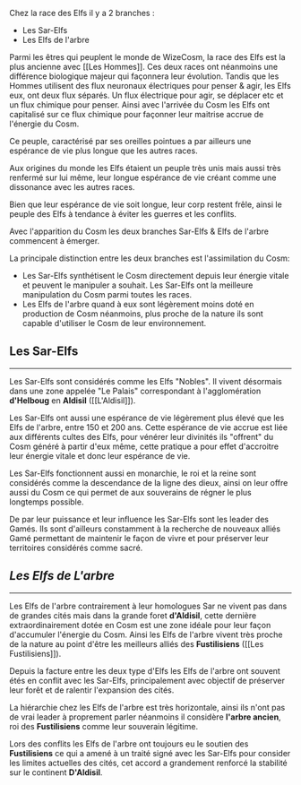 
Chez la race des Elfs il y a 2 branches :
- Les Sar-Elfs
- Les Elfs de l'arbre

Parmi les êtres qui peuplent le monde de WizeCosm, la race des Elfs est la plus ancienne avec [[Les Hommes]]. Ces deux races ont néanmoins une différence biologique majeur qui façonnera leur évolution. Tandis que les Hommes utilisent des flux neuronaux électriques pour penser & agir, les Elfs eux, ont deux flux séparés. Un flux électrique pour agir, se déplacer etc et un flux chimique pour penser. Ainsi avec l'arrivée du Cosm les Elfs ont capitalisé sur ce flux chimique pour façonner leur maitrise accrue de l'énergie du Cosm.


Ce peuple, caractérisé par ses oreilles pointues a par ailleurs une espérance de vie plus longue que les autres races.

Aux origines du monde les Elfs étaient un peuple très unis mais aussi très renfermé sur lui même, leur longue espérance de vie créant comme une dissonance avec les autres races.

Bien que leur espérance de vie soit longue, leur corp restent frêle, ainsi le peuple des Elfs à tendance à éviter les guerres et les conflits.

Avec l'apparition du Cosm les deux branches Sar-Elfs & Elfs de l'arbre commencent à émerger.

La principale distinction entre les deux branches est l'assimilation du Cosm:
- Les Sar-Elfs synthétisent le Cosm directement depuis leur énergie vitale et peuvent le manipuler a souhait. Les Sar-Elfs ont la meilleure manipulation du Cosm parmi toutes les races.
- Les Elfs de l'arbre quand à eux sont légèrement moins doté en production de Cosm néanmoins, plus proche de la nature ils sont capable d'utiliser le Cosm de leur environnement.


## Les Sar-Elfs
---------------
Les Sar-Elfs sont considérés comme les Elfs "Nobles". Il vivent désormais dans une zone appelée "Le Palais" correspondant à l'agglomération **d'Helboug** en **Aldisil** ([[L'Aldisil]]). 

Les Sar-Elfs ont aussi une espérance de vie légèrement plus élevé que les Elfs de l'arbre, entre 150 et 200 ans. Cette espérance de vie accrue est liée aux différents cultes des Elfs, pour vénérer leur divinités ils "offrent" du Cosm généré à partir d'eux même, cette pratique a pour effet d'accroitre leur énergie vitale et donc leur espérance de vie.

Les Sar-Elfs fonctionnent aussi en monarchie, le roi et la reine sont considérés comme la descendance de la ligne des dieux, ainsi on leur offre aussi du Cosm ce qui permet de aux souverains de régner le plus longtemps possible.

De par leur puissance et leur influence les Sar-Elfs sont les leader des Gamés. Ils sont d'ailleurs constamment à la recherche de nouveaux alliés Gamé permettant de maintenir le façon de vivre et pour préserver leur territoires considérés comme sacré.



## *Les Elfs de L'arbre*
---------
Les Elfs de l'arbre contrairement à leur homologues Sar ne vivent pas dans de grandes cités mais dans la grande foret **d'Aldisil**, cette dernière extraordinairement dotée en Cosm est une zone idéale pour leur façon d'accumuler l'énergie du Cosm. Ainsi les Elfs de l'arbre vivent très proche de la nature au point d'être les meilleurs alliés des **Fustilisiens** ([[Les Fustilisiens]]). 

Depuis la facture entre les deux type d'Elfs les Elfs de l'arbre ont souvent étés en conflit avec les Sar-Elfs, principalement avec objectif de préserver leur forêt et de ralentir l'expansion des cités. 

La hiérarchie chez les Elfs de l'arbre est très horizontale, ainsi ils n'ont pas de vrai leader à proprement parler néanmoins il considère **l'arbre ancien**, roi des **Fustilisiens** comme leur souverain légitime.

Lors des conflits les Elfs de l'arbre ont toujours eu le soutien des **Fustilisiens** ce qui a amené à un traité signé avec les Sar-Elfs pour consider les limites actuelles des cités, cet accord a grandement renforcé la stabilité sur le continent **D'Aldisil**.











